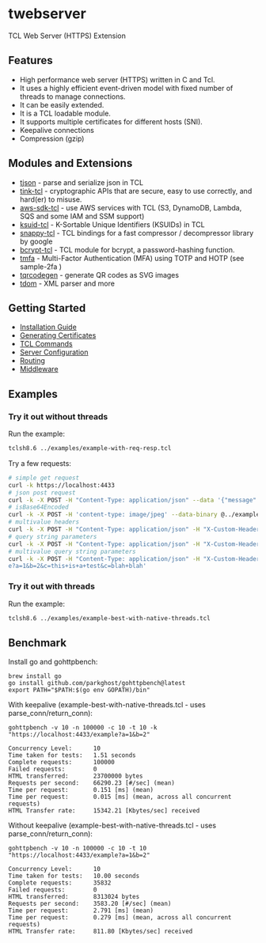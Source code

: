 # twebserver

TCL Web Server (HTTPS) Extension

## Features

* High performance web server (HTTPS) written in C and Tcl.
* It uses a highly efficient event-driven model with fixed number of threads to manage connections.
* It can be easily extended.
* It is a TCL loadable module.
* It supports multiple certificates for different hosts (SNI).
* Keepalive connections
* Compression (gzip)


## Modules and Extensions

* [tjson](https://github.com/jerily/tjson) - parse and serialize json in TCL
* [tink-tcl](https://github.com/jerily/tink-tcl) - cryptographic APIs that are secure, easy to use correctly, and hard(er) to misuse.
* [aws-sdk-tcl](https://github.com/jerily/aws-sdk-tcl) - use AWS services with TCL (S3, DynamoDB, Lambda, SQS and some IAM and SSM support)
* [ksuid-tcl](https://github.com/jerily/ksuid-tcl) - K-Sortable Unique Identifiers (KSUIDs) in TCL
* [snappy-tcl](https://github.com/jerily/snappy-tcl) - TCL bindings for a fast compressor / decompressor library by google
* [bcrypt-tcl](https://github.com/jerily/bcrypt-tcl) - TCL module for bcrypt, a password-hashing function.
* [tmfa](https://github.com/jerily/tmfa) - Multi-Factor Authentication (MFA) using TOTP and HOTP (see sample-2fa )
* [tqrcodegen](https://github.com/jerily/tqrcodegen) - generate QR codes as SVG images
* [tdom](http://www.tdom.org/) - XML parser and more 

## Getting Started

* [Installation Guide](docs/install.md)
* [Generating Certificates](docs/certs.md)
* [TCL Commands](docs/commands.md)
* [Server Configuration](docs/config.md)
* [Routing](docs/routing.md)
* [Middleware](docs/middleware.md)

## Examples

### Try it out without threads

Run the example:
```bash
tclsh8.6 ../examples/example-with-req-resp.tcl
```

Try a few requests:
```bash
# simple get request
curl -k https://localhost:4433
# json post request
curl -k -X POST -H "Content-Type: application/json" --data '{"message": "hello world"}' https://localhost:4433
# isBase64Encoded
curl -k -X POST -H 'content-type: image/jpeg' --data-binary @../examples/Google_2015_logo.png https://localhost:4433
# multivalue headers
curl -k -X POST -H "Content-Type: application/json" -H "X-Custom-Header: asdf" -H "X-Custom-Header: qwerty" --data '{"message": "hello world"}' https://localhost:4433
# query string parameters
curl -k -X POST -H "Content-Type: application/json" -H "X-Custom-Header: this is a test" -H "X-Custom-Header: hello world" --data '{"message": "hello world"}' 'https://localhost:4433/example?a=1&b=2&c=this+is+a+test'
# multivalue query string parameters
curl -k -X POST -H "Content-Type: application/json" -H "X-Custom-Header: this is a test" -H "X-Custom-Header: hello world" --data '{"message": "hello world"}' 'https://localhost:4433/exampl
e?a=1&b=2&c=this+is+a+test&c=blah+blah'
```

### Try it out with threads

Run the example:
```bash
tclsh8.6 ../examples/example-best-with-native-threads.tcl
```

## Benchmark

Install go and gohttpbench:
```
brew install go
go install github.com/parkghost/gohttpbench@latest
export PATH="$PATH:$(go env GOPATH)/bin"
```

With keepalive (example-best-with-native-threads.tcl - uses parse_conn/return_conn): 
```
gohttpbench -v 10 -n 100000 -c 10 -t 10 -k "https://localhost:4433/example?a=1&b=2"

Concurrency Level:      10
Time taken for tests:   1.51 seconds
Complete requests:      100000
Failed requests:        0
HTML transferred:       23700000 bytes
Requests per second:    66290.23 [#/sec] (mean)
Time per request:       0.151 [ms] (mean)
Time per request:       0.015 [ms] (mean, across all concurrent requests)
HTML Transfer rate:     15342.21 [Kbytes/sec] received
```

Without keepalive (example-best-with-native-threads.tcl - uses parse_conn/return_conn):
```
gohttpbench -v 10 -n 100000 -c 10 -t 10 "https://localhost:4433/example?a=1&b=2"

Concurrency Level:      10
Time taken for tests:   10.00 seconds
Complete requests:      35832
Failed requests:        0
HTML transferred:       8313024 bytes
Requests per second:    3583.20 [#/sec] (mean)
Time per request:       2.791 [ms] (mean)
Time per request:       0.279 [ms] (mean, across all concurrent requests)
HTML Transfer rate:     811.80 [Kbytes/sec] received
```
